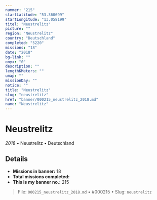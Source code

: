 ```yaml
---
nummer: "215"
startLatitude: "53.360699"
startLongitude: "13.058199"
titel: "Neustrelitz"
picture: ""
region: "Neustrelitz"
country: "Deutschland"
completed: "5220"
missions: "18"
date: "2018"
bg-link: ""
onyx: "0"
description: ""
lengthKMeters: ""
umap: ""
missionDay: ""
notice: ""
title: "Neustrelitz"
slug: "neustrelitz"
href: "banner/000215_neustrelitz_2018.md"
name: "Neustrelitz"
---
```

# Neustrelitz

*2018* • Neustrelitz • Deutschland





## Details

- **Missions in banner:** 18
- **Total missions completed:** 
- **This is my banner no.:** 215






> File: `000215_neustrelitz_2018.md` • #000215 • Slug: `neustrelitz`
